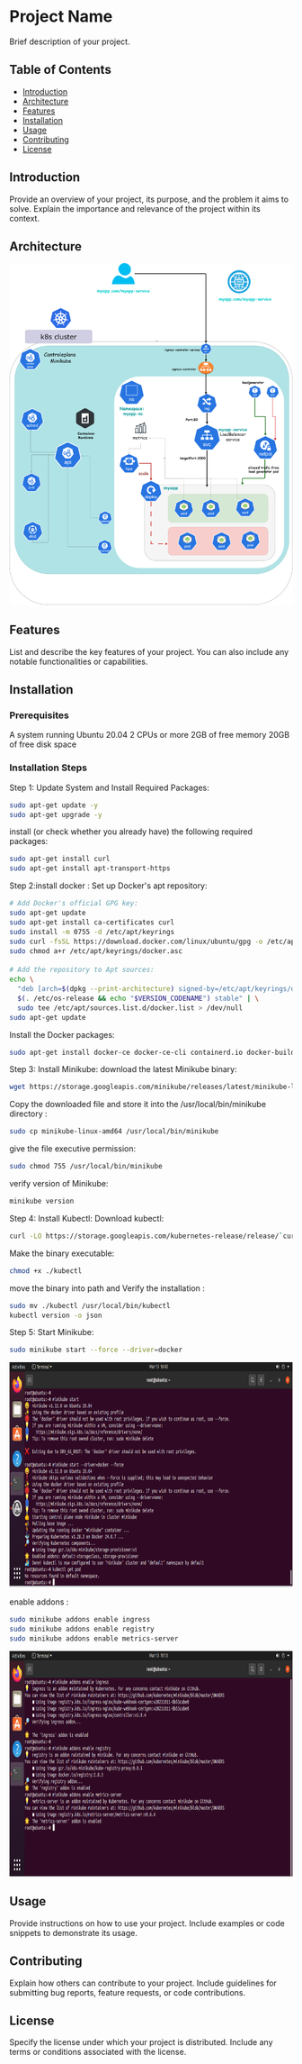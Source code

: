 # Project Name

Brief description of your project.

## Table of Contents

- [Introduction](#introduction)
- [Architecture](#architecture)
- [Features](#features)
- [Installation](#installation)
- [Usage](#usage)
- [Contributing](#contributing)
- [License](#license)

## Introduction

Provide an overview of your project, its purpose, and the problem it aims to solve. Explain the importance and relevance of the project within its context.

## Architecture
![Alt Text](images/architecture.drawio.png)


## Features

List and describe the key features of your project. You can also include any notable functionalities or capabilities.

## Installation


### Prerequisites

A system running  Ubuntu 20.04
2 CPUs or more
2GB of free memory
20GB of free disk space

### Installation Steps

Step 1: Update System and Install Required Packages:

```bash
sudo apt-get update -y
sudo apt-get upgrade -y
```
 install (or check whether you already have) the following required packages:
 
```bash
sudo apt-get install curl
sudo apt-get install apt-transport-https
```
Step 2:install docker :
   Set up Docker's apt repository:
```bash
# Add Docker's official GPG key:
sudo apt-get update
sudo apt-get install ca-certificates curl
sudo install -m 0755 -d /etc/apt/keyrings
sudo curl -fsSL https://download.docker.com/linux/ubuntu/gpg -o /etc/apt/keyrings/docker.asc
sudo chmod a+r /etc/apt/keyrings/docker.asc

# Add the repository to Apt sources:
echo \
  "deb [arch=$(dpkg --print-architecture) signed-by=/etc/apt/keyrings/docker.asc] https://download.docker.com/linux/ubuntu \
  $(. /etc/os-release && echo "$VERSION_CODENAME") stable" | \
  sudo tee /etc/apt/sources.list.d/docker.list > /dev/null
sudo apt-get update
```
Install the Docker packages:
```bash
sudo apt-get install docker-ce docker-ce-cli containerd.io docker-buildx-plugin docker-compose-plugin
```
Step 3: Install Minikube:
download the latest Minikube binary:
```bash
wget https://storage.googleapis.com/minikube/releases/latest/minikube-linux-amd64
```
Copy the downloaded file and store it into the /usr/local/bin/minikube directory :
```bash
sudo cp minikube-linux-amd64 /usr/local/bin/minikube
```
give the file executive permission:
```bash
sudo chmod 755 /usr/local/bin/minikube
```
verify version of Minikube:
```bash
minikube version
```
Step 4: Install Kubectl:
Download kubectl:
```bash
curl -LO https://storage.googleapis.com/kubernetes-release/release/`curl -s https://storage.googleapis.com/kubernetes-release/release/stable.txt`/bin/linux/amd64/kubectl
```
Make the binary executable:
```bash
chmod +x ./kubectl
```
move the binary into path and Verify the installation :
```bash
sudo mv ./kubectl /usr/local/bin/kubectl
kubectl version -o json
```
Step 5: Start Minikube:
```bash
sudo minikube start --force --driver=docker
```
<p align="center">
<img src="images/Capture.PNG" alt="image" width="900" height="400">
</p>

enable  addons :
```bash
sudo minikube addons enable ingress
sudo minikube addons enable registry
sudo minikube addons enable metrics-server
```
<p align="center">
<img src="images/2.PNG" alt="image" width="900" height="400">
</p>

## Usage

Provide instructions on how to use your project. Include examples or code snippets to demonstrate its usage.

## Contributing

Explain how others can contribute to your project. Include guidelines for submitting bug reports, feature requests, or code contributions. 

## License

Specify the license under which your project is distributed. Include any terms or conditions associated with the license.


